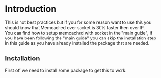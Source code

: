 # Introduction
This is not best practices but if you for some reason want to use this you should know that Memcached over socket is 30% faster then over IP. <br>
You can find how to setup memcached with socket in the "main guide", if you have been following the "main guide" you can skip the installation step in this guide as you have already installed the package that are needed.

## Installation
First off we need to install some package to get this to work.
```
```
